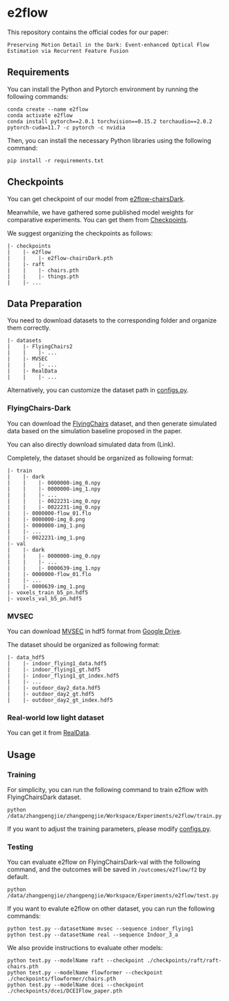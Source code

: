# e2flow

This repository contains the official codes for our paper:

```Preserving Motion Detail in the Dark: Event-enhanced Optical Flow Estimation via Recurrent Feature Fusion```

## Requirements

You can install the Python and Pytorch environment by running the following commands:

```
conda create --name e2flow
conda activate e2flow
conda install pytorch==2.0.1 torchvision==0.15.2 torchaudio==2.0.2 pytorch-cuda=11.7 -c pytorch -c nvidia
```

Then, you can install the necessary Python libraries using the following command:

```
pip install -r requirements.txt
```

## Checkpoints

You can get checkpoint of our model from [e2flow-chairsDark](https://drive.google.com/drive/folders/14lrhoKdycVyfgtUlWHTkn6RV6JwNpNS6).

Meanwhile, we have gathered some published model weights for comparative experiments. You can get them from  [Checkpoints](https://drive.google.com/drive/folders/1rW_M4aqLmHve7GN19sC0BZeTpzF96olM).

We suggest organizing the checkpoints as follows:

```
|- checkpoints
|    |- e2flow
|    |    |- e2flow-chairsDark.pth
|    |- raft
|    |    |- chairs.pth
|    |    |- things.pth
|    |- ...
```

## Data Preparation

You need to download datasets to the corresponding folder and organize them correctly.

```
|- datasets
|    |- FlyingChairs2
|    |    |- ... 
|    |- MVSEC
|    |    |- ... 
|    |- RealData
|    |    |- ... 
```

Alternatively, you can customize the dataset path in [configs.py](configs.py).

### FlyingChairs-Dark

You can download the [FlyingChairs](https://lmb.informatik.uni-freiburg.de/resources/datasets/FlyingChairs.en.html#flyingchairs) dataset, and then generate simulated data based on the simulation baseline proposed in the paper. 

You can also directly download simulated data from (Link).

Completely, the dataset should be organized as following format:

```
|- train
|    |- dark
|    |    |- 0000000-img_0.npy
|    |    |- 0000000-img_1.npy
|    |    |- ...
|    |    |- 0022231-img_0.npy
|    |    |- 0022231-img_0.npy
|    |- 0000000-flow_01.flo
|    |- 0000000-img_0.png
|    |- 0000000-img_1.png
|    |- ...
|    |- 0022231-img_1.png
|- val
|    |- dark
|    |    |- 0000000-img_0.npy
|    |    |- ...
|    |    |- 0000639-img_1.npy
|    |- 0000000-flow_01.flo
|    |- ...
|    |- 0000639-img_1.png
|- voxels_train_b5_pn.hdf5
|- voxels_val_b5_pn.hdf5
```

### MVSEC
You can download [MVSEC](https://daniilidis-group.github.io/mvsec/) in hdf5 format from [Google Drive](https://drive.google.com/drive/folders/1rwyRk26wtWeRgrAx_fgPc-ubUzTFThkV).

The dataset should be organized as following format:

```
|- data_hdf5
|    |- indoor_flying1_data.hdf5
|    |- indoor_flying1_gt.hdf5
|    |- indoor_flying1_gt_index.hdf5
|    |- ...
|    |- outdoor_day2_data.hdf5
|    |- outdoor_day2_gt.hdf5
|    |- outdoor_day2_gt_index.hdf5
```

###  Real-world low light dataset

You can get it from [RealData](https://pan.baidu.com/s/1HTlGbnVEaLctz-lZsnU6WQ?pwd=5g2t).

## Usage

### Training

For simplicity, you can run the following command to train e2flow with FlyingChairsDark dataset.

```
python /data/zhangpengjie/zhangpengjie/Workspace/Experiments/e2flow/train.py
```

If you want to adjust the training parameters, please modify [configs.py](configs.py).

### Testing

You can evaluate e2flow on FlyingChairsDark-val with the following command, and the outcomes will be saved in `/outcomes/e2flow/f2` by default.

```
python /data/zhangpengjie/zhangpengjie/Workspace/Experiments/e2flow/test.py
```

If you want to evalute e2flow on other dataset, you can run the following commands:

```
python test.py --datasetName mvsec --sequence indoor_flying1
python test.py --datasetName real --sequence Indoor_3_a
```

We also provide instructions to evaluate other models:

```
python test.py --modelName raft --checkpoint ./checkpoints/raft/raft-chairs.pth
python test.py --modelName flowformer --checkpoint ./checkpoints/flowformer/chairs.pth
python test.py --modelName dcei --checkpoint ./checkpoints/dcei/DCEIFlow_paper.pth
```
